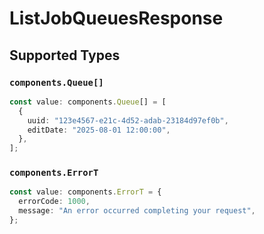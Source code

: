 # ListJobQueuesResponse


## Supported Types

### `components.Queue[]`

```typescript
const value: components.Queue[] = [
  {
    uuid: "123e4567-e21c-4d52-adab-23184d97ef0b",
    editDate: "2025-08-01 12:00:00",
  },
];
```

### `components.ErrorT`

```typescript
const value: components.ErrorT = {
  errorCode: 1000,
  message: "An error occurred completing your request",
};
```

